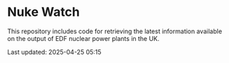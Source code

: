 # Nuke Watch

This repository includes code for retrieving the latest information available on the output of EDF nuclear power plants in the UK.

Last updated: 2025-04-25 05:15